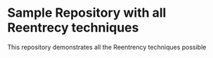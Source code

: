 # Sample Repository with all Reentrecy techniques

This repository demonstrates all the Reentrency techniques possible





